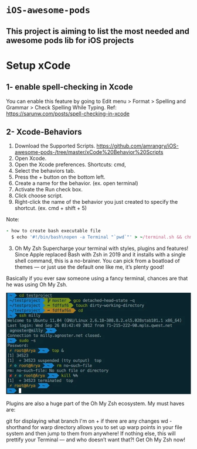 # `iOS-awesome-pods`
## This project is aiming to list the most needed and awesome pods lib for iOS projects


# Setup xCode
 ## 1- enable spell-checking in Xcode
You can enable this feature by going to Edit menu > Format > Spelling and Grammar > Check Spelling While Typing.
Ref: https://sarunw.com/posts/spell-checking-in-xcode

## 2- Xcode-Behaviors
1. Download the Supported Scripts. https://github.com/amrangry/iOS-awesome-pods-/tree/master/xCode%20Behavior%20Scripts
3. Open Xcode.
4. Open the Xcode preferences. Shortcuts: cmd,
5. Select the behaviors tab.
6. Press the + button on the bottom left.
7. Create a name for the behavior. (ex. open terminal)
8. Activate the Run check box.
9. Click choose script.
10. Right-click the name of the behavior you just created to specify the shortcut. (ex. cmd + shift + 5)

Note: 
```ruby
- how to create bash executable file  
  $ echo '#!/bin/bash\nopen -a Terminal "`pwd`"' > ~/terminal.sh && chmod +x ~/terminal.sh
```

3. Oh My Zsh
Supercharge your terminal with styles, plugins and features! Since Apple replaced Bash with Zsh in 2019 and it installs with a single shell command, this is a no-brainer. You can pick from a boatload of themes — or just use the default one like me, it’s plenty good!

Basically if you ever saw someone using a fancy terminal, chances are that he was using Oh My Zsh.

<p align="center">
  <img src ="https://github.com/amrangry/iOS-awesome-pods-/blob/master/GFX_ASSETS/oh_my_zch.jpg?raw=true"/>
</p>

Plugins are also a huge part of the Oh My Zsh ecosystem. My must haves are:

git for displaying what branch I'm on + if there are any changes
wd - shorthand for warp directory allows you to set up warp points in your file system and then jump to them from anywhere!
If nothing else, this will prettify your Terminal — and who doesn’t want that?! Get Oh My Zsh now!
